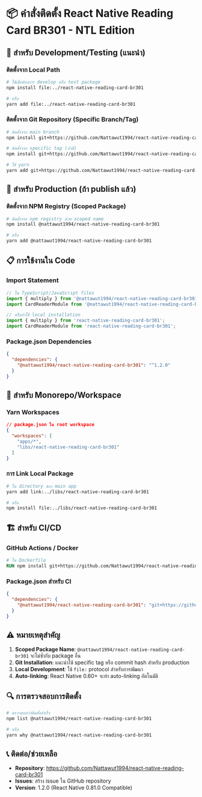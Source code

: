 # 📦 คำสั่งติดตั้ง React Native Reading Card BR301 - NTL Edition

## 🎯 **สำหรับ Development/Testing (แนะนำ)**

### ติดตั้งจาก Local Path
```bash
# ใช้เมื่อต้องการ develop หรือ test package
npm install file:../react-native-reading-card-br301

# หรือ
yarn add file:../react-native-reading-card-br301
```

### ติดตั้งจาก Git Repository (Specific Branch/Tag)
```bash
# ติดตั้งจาก main branch
npm install git+https://github.com/Nattawut1994/react-native-reading-card-br301.git#main

# ติดตั้งจาก specific tag (ถ้ามี)
npm install git+https://github.com/Nattawut1994/react-native-reading-card-br301.git#v1.2.0

# ใช้ yarn
yarn add git+https://github.com/Nattawut1994/react-native-reading-card-br301.git#main
```

## 🚀 **สำหรับ Production (ถ้า publish แล้ว)**

### ติดตั้งจาก NPM Registry (Scoped Package)
```bash
# ติดตั้งจาก npm registry ด้วย scoped name
npm install @nattawut1994/react-native-reading-card-br301

# หรือ
yarn add @nattawut1994/react-native-reading-card-br301
```

## 📋 **การใช้งานใน Code**

### Import Statement
```typescript
// ใน TypeScript/JavaScript files
import { multiply } from '@nattawut1994/react-native-reading-card-br301';
import CardReaderModule from '@nattawut1994/react-native-reading-card-br301';

// หรือถ้าใช้ local installation
import { multiply } from 'react-native-reading-card-br301';
import CardReaderModule from 'react-native-reading-card-br301';
```

### Package.json Dependencies
```json
{
  "dependencies": {
    "@nattawut1994/react-native-reading-card-br301": "^1.2.0"
  }
}
```

## 🔧 **สำหรับ Monorepo/Workspace**

### Yarn Workspaces
```json
// package.json ใน root workspace
{
  "workspaces": [
    "apps/*",
    "libs/react-native-reading-card-br301"
  ]
}
```

### การ Link Local Package
```bash
# ใน directory ของ main app
yarn add link:../libs/react-native-reading-card-br301

# หรือ
npm install file:../libs/react-native-reading-card-br301
```

## 🏗️ **สำหรับ CI/CD**

### GitHub Actions / Docker
```dockerfile
# ใน Dockerfile
RUN npm install git+https://github.com/Nattawut1994/react-native-reading-card-br301.git#main
```

### Package.json สำหรับ CI
```json
{
  "dependencies": {
    "@nattawut1994/react-native-reading-card-br301": "git+https://github.com/Nattawut1994/react-native-reading-card-br301.git#main"
  }
}
```

## ⚠️ **หมายเหตุสำคัญ**

1. **Scoped Package Name**: `@nattawut1994/react-native-reading-card-br301` จะไม่ซ้ำกับ package อื่น
2. **Git Installation**: แนะนำใช้ specific tag หรือ commit hash สำหรับ production
3. **Local Development**: ใช้ `file:` protocol สำหรับการพัฒนา
4. **Auto-linking**: React Native 0.60+ จะทำ auto-linking อัตโนมัติ

## 🔍 **การตรวจสอบการติดตั้ง**

```bash
# ตรวจสอบว่าติดตั้งสำเร็จ
npm list @nattawut1994/react-native-reading-card-br301

# หรือ
yarn why @nattawut1994/react-native-reading-card-br301
```

## 📞 **ติดต่อ/ช่วยเหลือ**

- **Repository**: https://github.com/Nattawut1994/react-native-reading-card-br301
- **Issues**: สร้าง issue ใน GitHub repository
- **Version**: 1.2.0 (React Native 0.81.0 Compatible)
